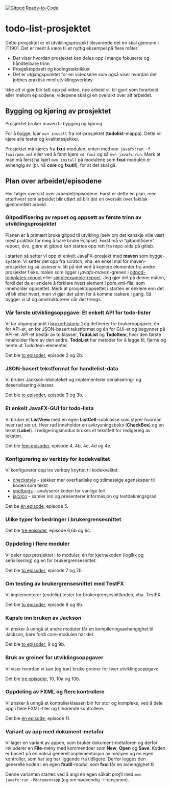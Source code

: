 [![Gitpod Ready-to-Code](https://img.shields.io/badge/Gitpod-Ready--to--Code-blue?logo=gitpod)](https://gitpod.stud.ntnu.no/#https://gitlab.stud.idi.ntnu.no/it1901/groups-2021/gr2156/gr2156) 

# todo-list-prosjektet

Dette prosjektet er et utviklingsprosjekt tilsvarende det en skal gjennom i IT1901. Det er ment å være til et nyttig eksempel på flere måter:
- Det viser hvordan prosjektet kan deles opp i mange fokuserte og håndterbare trinn
- Prosjektoppsett og kodingsteknikker
- Det er utgangspunktet for en videoserie som også viser hvordan det jobbes praktisk med utviklingsverktøy

Ikke alt vi gjør blir tatt opp på video, noe arbeid vil bli gjort som forarbeid eller mellom episodene, videoene skal gi en oversikt over alt arbeidet. 

## Bygging og kjøring av prosjektet

Prosjektet bruker maven til bygging og kjøring.

For å bygge, kjør `mvn install` fra rot-prosjektet (**todolist**-mappa). Dette vil kjøre alle tester og kvalitetssjekker.

Prosjektet må kjøres fra **fxui**-modulen, enten med `mvn javafx:run -f fxui/pom.xml` eller ved å først kjøre `cd fxui` og så `mvn javafx:run`.
Merk at man må først ha kjørt `mvn install` på modulene som **fxui**-modulen er avhengig av (pr. nå **core** og **fxutil**), for at det skal gå.

## Plan over arbeidet/episodene

Her følger oversikt over arbeidet/episodene. Først er dette en plan, men etterhvert som arbeidet blir utført så blir det en oversikt over faktisk gjennomført arbeid.

### Gitpodifisering av repoet og oppsett av første trinn av utviklingsprosjektet

Planen er å primært bruke gitpod til utvikling (selv om det kanskje ville vært mest praktisk for meg å bare bruke Eclipse).
Først må vi "gitpodifisere" repoet, dvs. gjøre at gitpod kan startes opp rett fra repo-sida på gitlab.

I starten så setter vi opp et enkelt JavaFX-prosjekt med **maven** som bygge-system. Vi setter det opp fra scratch, vha. en enkel mal for
maven-prosjekter og så justerer vi litt på det ved å kopiere elementer fra andre prosjekter f.eks. malen som ligger i *javafx-maven*-grenen i
[gitpod-templates-repoet](https://gitlab.stud.idi.ntnu.no/it1901/gitpod-templates) eller [simpleexample-repoet](https://gitlab.stud.idi.ntnu.no/it1901/simpleexamepl).
Jeg gjør det på denne måten, fordi det da er enklere å forklare hvert element i pom.xml-fila, som inneholder oppsettet.
Merk at prosjektoppsettet i starten er enklere enn det vil bli etter hvert, men vi gjør det sånn for å komme raskere i gang.
Så bygger vi ut og omstrukturerer når det trengs.

### Vår første utviklingsoppgave: Et enkelt API for todo-lister

Vi tar utgangspunkt i [brukerhistorie 1](brukerhistorier.md) og definerer tre brukeroppgaver, én for API-et, en for JSON-basert tekstformat og én for GUI-et og begynner på API-et.
API-et består av to klasser, **TodoList** og **TodoItem**, hvor den første inneholder flere av den andre.
**TodoList** har metoder for å legge til, fjerne og hente ut TodoItem-elementer.

Det ble [to episoder](https://ntnu.cloud.panopto.eu/Panopto/Pages/Viewer.aspx?pid=54fc1b77-4d04-4fcb-8df2-ac32009ee479), episode 2 og 2b.

### JSON-basert tekstformat for handlelist-data

Vi bruker Jackson-biblioteket og implementerer serialisering- og deserialisering-klasser.

Det ble [to episoder](https://ntnu.cloud.panopto.eu/Panopto/Pages/Viewer.aspx?pid=048886e9-1d6b-4727-87e8-ac32008f58c6), episode 3 og 3b.

### Et enkelt JavaFX-GUI for todo-lista

Vi bruker et **ListView** med en egen **ListCell**-subklasse som styrer hvordan hver rad ser ut.
Hver rad inneholder en avkrysningsboks (**CheckBox**) og en tekst (**Label**).
I redigeringsmodus brukes et tekstfelt for redigering av teksten.

Det ble [fem episoder](https://ntnu.cloud.panopto.eu/Panopto/Pages/Viewer.aspx?pid=4c54ab10-3aeb-427c-9ed0-ac3200a06eea), episode 4, 4b, 4c, 4d og 4e.

### Konfigurering av verktøy for kodekvalitet

Vi konfigurerer opp tre verktøy knyttet til kodekvalitet:

- [checkstyle](https://checkstyle.sourceforge.io) - sjekker mer overfladiske og stilmessige egenskaper til koden som tekst
- [spotbugs](https://spotbugs.github.io/) - analyserer koden for vanlige feil
- [jacoco](https://www.jacoco.org) - samler inn og presenterer informasjon og testdekningsgrad

Det be [én episode](https://ntnu.cloud.panopto.eu/Panopto/Pages/Viewer.aspx?id=4ff212a2-15f2-4009-9ec3-ac38010531bc), episode 5.

### Ulike typer forbedringer i brukergrensesnittet

Det ble [tre episoder](https://ntnu.cloud.panopto.eu/Panopto/Pages/Viewer.aspx?pid=954e3cfb-8692-4d91-ac65-ac3d0140642a), episode 6,6b og 6c.


### Oppdeling i flere moduler

Vi deler opp prosjektet i to moduler, én for kjernekoden (logikk og serialisering) og en for brukergrensesnittet.

Det ble [to episoder](https://ntnu.cloud.panopto.eu/Panopto/Pages/Viewer.aspx?pid=a3a720db-ad1e-4d04-a0c9-ac3f00a893ef), episode 7 og 7b.

### Om testing av brukergrensesnittet med TestFX

Vi implementerer (endelig) tester for brukergrensesnittkoden, vha. TestFX.

Det ble [to episoder](https://ntnu.cloud.panopto.eu/Panopto/Pages/Viewer.aspx?pid=77561481-581a-4731-8867-ac41007ae0e9), episode 8 og 8b.

### Kapsle inn bruken av Jackson

Vi ønsker å unngå at andre moduler får en kompileringsavhengighet til Jackson, bare fordi core-modulen har det.

Det ble [to episoder](https://ntnu.cloud.panopto.eu/Panopto/Pages/Viewer.aspx?pid=84e11eef-3289-420b-8721-ac4400fa3a80), 9 og 9b.

### Bruk av greiner for utviklingsoppgaver

Vi viser hvordan vi kan (og bør) bruke greiner for hver utviklingsoppgave.

Det ble [tre episoder](https://ntnu.cloud.panopto.eu/Panopto/Pages/Viewer.aspx?pid=a6a3fa27-9553-4043-8374-ac4700a9d6c3), 10, 10a og 10b.

### Oppdeling av FXML og flere kontrollere

Vi ønsker å unngå at kontrollerklassen blir for stor og kompleks, ved å dele opp i flere FXML-filer og tilhørende kontrollere.

Det ble [én episode](https://ntnu.cloud.panopto.eu/Panopto/Pages/Viewer.aspx?id=8a8df17e-45e7-4a42-ab2c-ac4b00bec6fb), episode 11.

### Variant av app med dokument-metafor

Vi lager en variant av appen, som bruker dokument-metaforen og derfor inkluderer en **File**-meny med kommendoer som **New**, **Open** og **Save**.
Koden er basert på en nokså generell implementasjon av menyen og en egen kontroller, som har jeg har liggende fra tidligere.
Derfor legges den generelle koden i en egen **fxutil**-modul, som **fxui** får en avhengighet til.

Denne varianten startes ved å angi en egen såkalt *profil* med `mvn javafx:run -Pdocumentapp` (og om nødvendig -f-opsjonen).
